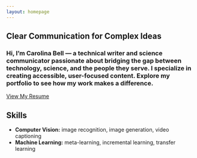 ```yaml
---
layout: homepage
---
```


## Clear Communication for Complex Ideas


### Hi, I’m Carolina Bell — a <b>technical writer</b> and science communicator passionate about bridging the gap between technology, science, and the people they serve. I specialize in creating accessible, user-focused content. Explore my portfolio to see how my work makes a difference.


[View My Resume](resume.md) 


## Skills

- **Computer Vision:** image recognition, image generation, video captioning
- **Machine Learning:** meta-learning, incremental learning, transfer learning

